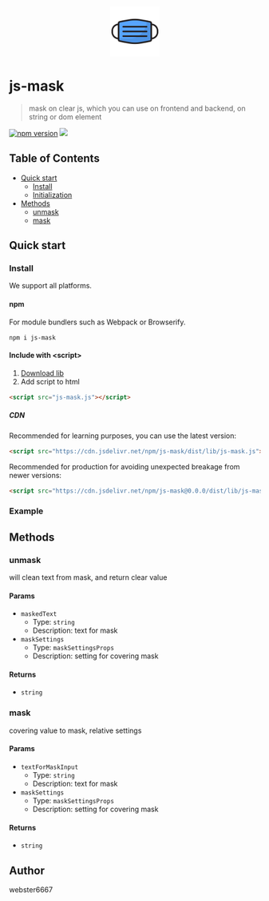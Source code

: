 <p align="center" style="text-align:center">
    <img src="./illustration.svg" alt="illustration" width="100"/>
</p>

# js-mask

> mask on clear js, which you can use on frontend and backend, on string or dom element

[![npm version](https://badge.fury.io/js/js-mask.svg)](https://www.npmjs.com/package/js-mask)
[![](https://data.jsdelivr.com/v1/package/npm/js-mask/badge)](https://www.jsdelivr.com/package/npm/js-mask)


## Table of Contents

- [Quick start](#quick-start)
  - [Install](#install)
  - [Initialization](#initialization)
- [Methods](#methods)
  - [unmask](#unmask)
  - [mask](#mask)

## Quick start

### Install

We support all platforms.

#### npm

For module bundlers such as Webpack or Browserify.

```shell
npm i js-mask
```

#### Include with &lt;script&gt;

1. <a href="https://cdn.jsdelivr.net/npm/js-mask/dist/lib/js-mask.js" target="_blank">Download lib</a>
2. Add script to html

```html
<script src="js-mask.js"></script>
```

##### CDN

Recommended for learning purposes, you can use the latest version:

```html
<script src="https://cdn.jsdelivr.net/npm/js-mask/dist/lib/js-mask.js"></script>
```

Recommended for production for avoiding unexpected breakage from newer versions:

```html
<script src="https://cdn.jsdelivr.net/npm/js-mask@0.0.0/dist/lib/js-mask.js"></script>
```

### Example

## Methods

### unmask

will clean text from mask, and return clear value


#### Params
- `maskedText`
  - Type: `string`
  - Description: text for mask
- `maskSettings`
  - Type: `maskSettingsProps`
  - Description: setting for covering mask

#### Returns
- `string`



### mask

covering value to mask, relative settings


#### Params
- `textForMaskInput`
  - Type: `string`
  - Description: text for mask
- `maskSettings`
  - Type: `maskSettingsProps`
  - Description: setting for covering mask

#### Returns
- `string`




## Author

webster6667
